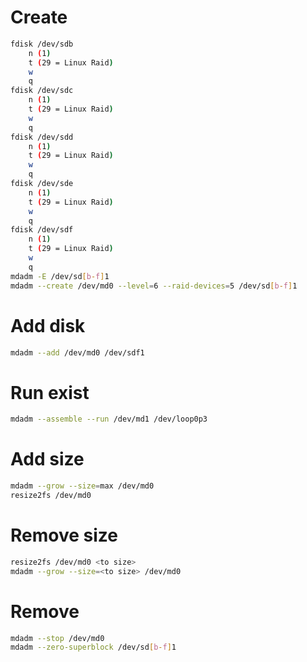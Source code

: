 # Create
``` bash
fdisk /dev/sdb
	n (1)
	t (29 = Linux Raid)
	w
	q
fdisk /dev/sdc
	n (1)
	t (29 = Linux Raid)
	w
	q
fdisk /dev/sdd
	n (1)
	t (29 = Linux Raid)
	w
	q
fdisk /dev/sde
	n (1)
	t (29 = Linux Raid)
	w
	q
fdisk /dev/sdf
	n (1)
	t (29 = Linux Raid)
	w
	q
mdadm -E /dev/sd[b-f]1
mdadm --create /dev/md0 --level=6 --raid-devices=5 /dev/sd[b-f]1
```

# Add disk
``` bash
mdadm --add /dev/md0 /dev/sdf1
```

# Run exist
```bash
mdadm --assemble --run /dev/md1 /dev/loop0p3
```

# Add size
``` bash
mdadm --grow --size=max /dev/md0
resize2fs /dev/md0
```

# Remove size
``` bash
resize2fs /dev/md0 <to size>
mdadm --grow --size=<to size> /dev/md0

```

# Remove
``` bash
mdadm --stop /dev/md0
mdadm --zero-superblock /dev/sd[b-f]1
```
